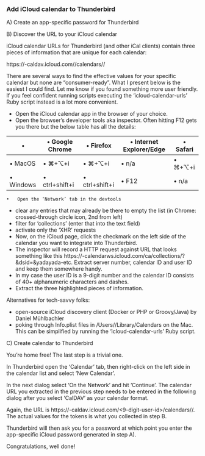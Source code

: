 ### Add iCloud calendar to Thunderbird

A) Create an app-specific password for Thunderbird

B) Discover the URL to your iCloud calendar

iCloud calendar URLs for Thunderbird (and other iCal clients) contain three pieces of information that are unique for each calendar:

https://<server-number>-caldav.icloud.com/<user-id>/calendars/<calendar-id>/

There are several ways to find the effective values for your specific calendar but none are “consumer-ready”. What I present below is the easiest I could find. Let me know if you found something more user friendly.  
If you feel confident running scripts executing the ‘icloud-calendar-urls’ Ruby script instead is a lot more convenient.

- Open the iCloud calendar app in the browser of your choice.
- Open the browser’s developer tools aka inspector. Often hitting F12 gets you there but the below table has all the details:

| •         | • Google Chrome | • Firefox      | • Internet Explorer/Edge | • Safari |
|-----------|-----------------|----------------|--------------------------|----------|
| •	MacOS   | •	⌘+⌥+i         | •	⌘+⌥+i        | •	n/a                    | •	⌘+⌥+i  |
| •	Windows | •	ctrl+shift+i  | •	ctrl+shift+i | •	F12                    | •	n/a    |

```
•	Open the ‘Network’ tab in the devtools
```

- clear any entries that may already be there to empty the list (in Chrome: crossed-through circle icon, 2nd from left)
- filter for ‘collections’ (enter that into the text field)
- activate only the ‘XHR’ requests
- Now, on the iCloud page, click the checkmark on the left side of the calendar you want to integrate into Thunderbird.
- The inspector will record a HTTP request against URL that looks something like this https://<server-number>-calendarws.icloud.com/ca/collections/<calendar-id>?<lots-of-keys-and-values>&dsid=<user-id>&yadayada-etc. Extract server number, calendar ID and user ID and keep them somewhere handy.
- In my case the user ID is a 9-digit number and the calendar ID consists of 40+ alphanumeric characters and dashes.
- Extract the three highlighted pieces of information.

Alternatives for tech-savvy folks:

- open-source iCloud discovery client (Docker or PHP or Groovy/Java) by Daniel Mühlbachler
- poking through Info.plist files in /Users/<your-username>/Library/Calendars on the Mac. This can be simplified by running the ‘icloud-calendar-urls’ Ruby script.

C) Create calendar to Thunderbird

You’re home free! The last step is a trivial one.

In Thunderbird open the ‘Calendar’ tab, then right-click on the left side in the calendar list and select ‘New Calendar’.

In the next dialog select ‘On the Network’ and hit ‘Continue’. The calendar URL you extracted in the previous step needs to be entered in the following dialog after you select ‘CalDAV’ as your calendar format.

Again, the URL is https://<server-number>-caldav.icloud.com/<9-digit-user-id>/calendars/<calendar-id>/. The actual values for the <xxx> tokens is what you collected in step B.

Thunderbird will then ask you for a password at which point you enter the app-specific iCloud password generated in step A).

Congratulations, well done!
